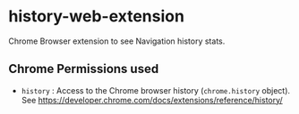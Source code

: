 # history-web-extension
Chrome Browser extension to see Navigation history stats.

## Chrome Permissions used

* `history` : Access to the Chrome browser history (`chrome.history` object). See https://developer.chrome.com/docs/extensions/reference/history/



